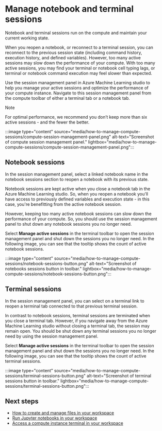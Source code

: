 
# Manage notebook and terminal sessions

Notebook and terminal sessions run on the compute and maintain your current working state.

When you reopen a notebook, or reconnect to a terminal session, you can reconnect to the previous session state (including command history, execution history, and defined variables). However, too many active sessions may slow down the performance of your compute. With too many active sessions, you may find your terminal or notebook cell typing lags, or terminal or notebook command execution may feel slower than expected.

Use the session management panel in Azure Machine Learning studio to help you manage your active sessions and optimize the performance of your compute instance. Navigate to this session management panel from the compute toolbar of either a terminal tab or a notebook tab.

> [!NOTE]
> For optimal performance, we recommend you don’t keep more than six active sessions - and the fewer the better.

:::image type="content" source="media/how-to-manage-compute-sessions/compute-session-management-panel.png" alt-text="Screenshot of compute session management panel." lightbox="media/how-to-manage-compute-sessions/compute-session-management-panel.png":::

## Notebook sessions

In the session management panel, select a linked notebook name in the notebook sessions section to reopen a notebook with its previous state.

Notebook sessions are kept active when you close a notebook tab in the Azure Machine Learning studio. So, when you reopen a notebook you'll have access to previously defined variables and execution state - in this case, you're benefitting from the active notebook session.

However, keeping too many active notebook sessions can slow down the performance of your compute. So, you should use the session management panel to shut down any notebook sessions you no longer need.

Select **Manage active sessions** in the terminal toolbar to open the session management panel and shut down the sessions you no longer need. In the following image, you can see that the tooltip shows the count of active notebook sessions.

:::image type="content" source="media/how-to-manage-compute-sessions/notebook-sessions-button.png" alt-text="Screenshot of notebooks sessions button in toolbar." lightbox="media/how-to-manage-compute-sessions/notebook-sessions-button.png":::

## Terminal sessions

In the session management panel, you can select on a terminal link to reopen a terminal tab connected to that previous terminal session.

In contrast to notebook sessions, terminal sessions are terminated when you close a terminal tab. However, if you navigate away from the Azure Machine Learning studio without closing a terminal tab, the session may remain open. You should be shut down any terminal sessions you no longer need by using the session management panel.

Select **Manage active sessions** in the terminal toolbar to open the session management panel and shut down the sessions you no longer need. In the following image, you can see that the tooltip shows the count of active terminal sessions.

:::image type="content" source="media/how-to-manage-compute-sessions/terminal-sessions-button.png" alt-text="Screenshot of terminal sessions button in toolbar." lightbox="media/how-to-manage-compute-sessions/terminal-sessions-button.png":::

## Next steps

* [How to create and manage files in your workspace](how-to-manage-files.md)
* [Run Jupyter notebooks in your workspace](how-to-run-jupyter-notebooks.md)
* [Access a compute instance terminal in your workspace](how-to-access-terminal.md)
